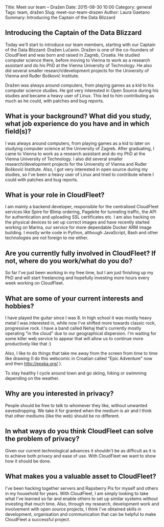 Title: Meet our team – Dražen
Date: 2015-08-30 10:00
Category: general
Tags: team, dražen
Slug: meet-our-team-drazen
Author: Laura Gaetano
Summary: Introducing the Captain of the Data Blizzard

## Introducing the Captain of the Data Blizzard

Today we'll start to introduce our team members, starting with our Captain of the Data Blizzard: Dražen Lučanin. Dražen is one of the co-founders of CloudFleet and was born and raised in Zagreb, Croatia. He studied computer science there, before moving to Vienna to work as a research assistant and do his PhD at the Vienna University of Technology. He also did several smaller research/development projects for the University of Vienna and Ruđer Bošković Institute.  

Dražen was always around computers, from playing games as a kid to his computer science studies. He got very interested in Open Source during his studies and became a heavy user of Linux. This led to him contributing as much as he could, with patches and bug reports.


## What is your background? What did you study, what job experience do you have and in which field(s)?

I was always around computers, from playing games as a kid to later on studying computer science at the University of Zagreb. After graduating, I came to Vienna to work as a research assistant and do my PhD at the Vienna University of Technology. I also did several smaller research/development projects for the University of Vienna and Ruđer Bošković Institute. Also, I got very interested in open source during my studies, so I've been a heavy user of Linux and tried to contribute where I could with patches and bug reports.

## What is your role in CloudFleet?

I am mainly a backend developer, responsible for the centralised CloudFleet services like Spire for Blimp ordering, Pagekite for tunneling traffic, the API for authentication and uploading SSL certificates etc. I am also hacking on the physical devices to set up correct images and have recently started working on Marina, our service for more dependable Docker ARM image building. I mostly write code in Python, although JavaScript, Bash and other technologies are not foreign to me either.

## Are you currently fully involved in CloudFleet? If not, where do you work/what do you do?

So far I've just been working in my free time, but I am just finishing up my PhD and will start freelancing and hopefully investing more hours every week working on CloudFleet.

## What are some of your current interests and hobbies?

I have played the guitar since I was 8. In high school it was mostly heavy metal I was interested in, while now I've shifted more towards classic rock, progressive rock. I have a band called Nehaj that's currently mostly operating "in the cloud" due to our geographical dispersion. I'm waiting for some killer web service to appear that will allow us to continue more productively like that :)

Also, I like to do things that take me away from the screen from time to time like drawing (I do this webcomic in Croatian called "Epic Adventure" now and then http://epska.org/ ).

To stay healthy I cycle around town and go skiing, hiking or swimming depending on the weather.

## Why are you interested in privacy?

People should be free to talk to whomever they like, without unwanted eavesdropping. We take it for granted when the medium is air and I think that other mediums (like the web) should be no different.

## In what ways do you think CloudFleet can solve the problem of privacy?

Given our current technological advances it shouldn't be as difficult as it is to achieve both privacy and ease of use. With CloudFleet we want to show how it should be done.

## What makes you a valuable asset to CloudFleet?

I've been hacking together servers and Rapsberry Pis for myself and others in my household for years. With CloudFleet, I am simply looking to take what I've learned so far and enable others to set up similar systems without investing that much time. Also, through my research, development work and involvement with open source projects, I think I've obtained skills in development, organisation and communication that can be helpful to make CloudFleet a successful project.

